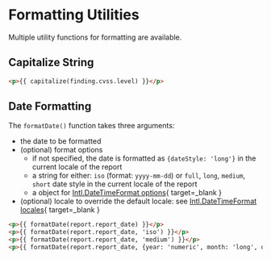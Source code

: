 # Formatting Utilities
Multiple utility functions for formatting are available. 

## Capitalize String
```html
<p>{{ capitalize(finding.cvss.level) }}</p>
```

## Date Formatting
The `formatDate()` function takes three arguments:

* the date to be formatted
* (optional) format options
    * if not specified, the date is formatted as `{dateStyle: 'long'}` in the current locale of the report
    * a string for either: `iso` (format: `yyyy-mm-dd`) or `full`, `long`, `medium`, `short` date style in the current locale of the report
    * a object for [Intl.DateTimeFormat options](https://developer.mozilla.org/en-US/docs/Web/JavaScript/Reference/Global_Objects/Intl/DateTimeFormat/DateTimeFormat#options){ target=_blank }
* (optional) locale to override the default locale: see [Intl.DateTimeFormat locales](https://developer.mozilla.org/en-US/docs/Web/JavaScript/Reference/Global_Objects/Intl/DateTimeFormat/DateTimeFormat#locales){ target=_blank }

```html
<p>{{ formatDate(report.report_date) }}</p>
<p>{{ formatDate(report.report_date, 'iso') }}</p>
<p>{{ formatDate(report.report_date, 'medium') }}</p>
<p>{{ formatDate(report.report_date, {year: 'numeric', month: 'long', day: '2-digit'}, 'de-DE') }}</p>
```

